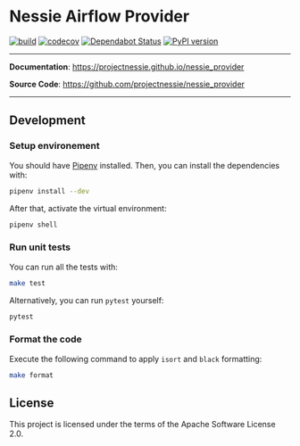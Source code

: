 # Nessie Airflow Provider

<p align="center">
    <em></em>
</p>

[![build](https://github.com/projectnessie/nessie_provider/workflows/Build/badge.svg)](https://github.com/projectnessie/nessie_provider/actions)
[![codecov](https://codecov.io/gh/projectnessie/nessie_provider/branch/master/graph/badge.svg)](https://codecov.io/gh/projectnessie/nessie_provider)
[![Dependabot Status](https://api.dependabot.com/badges/status?host=github&repo=projectnessie/nessie_provider)](https://dependabot.com)
[![PyPI version](https://badge.fury.io/py/airflow-provider-nessie.svg)](https://badge.fury.io/py/airflow-provider-nessie)

---

**Documentation**: <a href="https://projectnessie.github.io/nessie_provider" target="_blank">https://projectnessie.github.io/nessie_provider</a>

**Source Code**: <a href="https://github.com/projectnessie/nessie_provider" target="_blank">https://github.com/projectnessie/nessie_provider</a>

---

## Development

### Setup environement

You should have [Pipenv](https://pipenv.readthedocs.io/en/latest/) installed. Then, you can install the dependencies with:

```bash
pipenv install --dev
```

After that, activate the virtual environment:

```bash
pipenv shell
```

### Run unit tests

You can run all the tests with:

```bash
make test
```

Alternatively, you can run `pytest` yourself:

```bash
pytest
```

### Format the code

Execute the following command to apply `isort` and `black` formatting:

```bash
make format
```

## License

This project is licensed under the terms of the Apache Software License 2.0.
